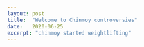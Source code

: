 ```yaml
---
layout: post
title:  "Welcome to Chinmoy controversies"
date:   2020-06-25
excerpt: "chinmoy started weightlifting"
---
```

